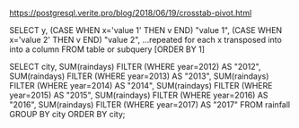 https://postgresql.verite.pro/blog/2018/06/19/crosstab-pivot.html

SELECT
  y,
  (CASE WHEN x='value 1' THEN v END) "value 1",
  (CASE WHEN x='value 2' THEN v END) "value 2",
  ...repeated for each x transposed into into a column
  FROM table or subquery
  [ORDER BY 1]


SELECT
  city,
  SUM(raindays) FILTER (WHERE year=2012) AS "2012",
  SUM(raindays) FILTER (WHERE year=2013) AS "2013",
  SUM(raindays) FILTER (WHERE year=2014) AS "2014",
  SUM(raindays) FILTER (WHERE year=2015) AS "2015",
  SUM(raindays) FILTER (WHERE year=2016) AS "2016",
  SUM(raindays) FILTER (WHERE year=2017) AS "2017"
FROM rainfall
GROUP BY city
ORDER BY city;
